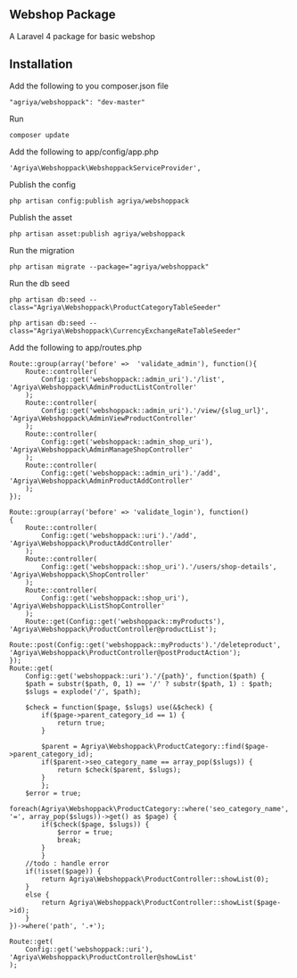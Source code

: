 ## Webshop Package
A Laravel 4 package for basic webshop

## Installation

Add the following to you composer.json file

    "agriya/webshoppack": "dev-master"

Run

    composer update

Add the following to app/config/app.php

    'Agriya\Webshoppack\WebshoppackServiceProvider',

Publish the config

    php artisan config:publish agriya/webshoppack

Publish the asset

	php artisan asset:publish agriya/webshoppack

Run the migration

    php artisan migrate --package="agriya/webshoppack"

Run the db seed

	php artisan db:seed --class="Agriya\Webshoppack\ProductCategoryTableSeeder"

	php artisan db:seed --class="Agriya\Webshoppack\CurrencyExchangeRateTableSeeder"

Add the following to app/routes.php

	Route::group(array('before'	=>	'validate_admin'), function(){
		Route::controller(
			Config::get('webshoppack::admin_uri').'/list', 'Agriya\Webshoppack\AdminProductListController'
		);
		Route::controller(
			Config::get('webshoppack::admin_uri').'/view/{slug_url}', 'Agriya\Webshoppack\AdminViewProductController'
		);
		Route::controller(
			Config::get('webshoppack::admin_shop_uri'), 'Agriya\Webshoppack\AdminManageShopController'
		);
		Route::controller(
			Config::get('webshoppack::admin_uri').'/add', 'Agriya\Webshoppack\AdminProductAddController'
		);
	});

	Route::group(array('before' => 'validate_login'), function()
	{
		Route::controller(
			Config::get('webshoppack::uri').'/add', 'Agriya\Webshoppack\ProductAddController'
		);
		Route::controller(
			Config::get('webshoppack::shop_uri').'/users/shop-details', 'Agriya\Webshoppack\ShopController'
		);
		Route::controller(
			Config::get('webshoppack::shop_uri'), 'Agriya\Webshoppack\ListShopController'
		);
		Route::get(Config::get('webshoppack::myProducts'), 'Agriya\Webshoppack\ProductController@productList');
		Route::post(Config::get('webshoppack::myProducts').'/deleteproduct', 'Agriya\Webshoppack\ProductController@postProductAction');
	});
	Route::get(
		Config::get('webshoppack::uri').'/{path}', function($path) {
		$path = substr($path, 0, 1) == '/' ? substr($path, 1) : $path;
		$slugs = explode('/', $path);

		$check = function($page, $slugs) use(&$check) {
			if($page->parent_category_id == 1) {
			    return true;
			}

			$parent = Agriya\Webshoppack\ProductCategory::find($page->parent_category_id);
			if($parent->seo_category_name == array_pop($slugs)) {
			    return $check($parent, $slugs);
			}
		    };
		$error = true;
		    foreach(Agriya\Webshoppack\ProductCategory::where('seo_category_name', '=', array_pop($slugs))->get() as $page) {
			if($check($page, $slugs)) {
				$error = true;
			    break;
			}
		    }
		//todo : handle error
		if(!isset($page)) {
			return Agriya\Webshoppack\ProductController::showList(0);
		}
		else {
			return Agriya\Webshoppack\ProductController::showList($page->id);
		}
	})->where('path', '.+');

	Route::get(
		Config::get('webshoppack::uri'), 'Agriya\Webshoppack\ProductController@showList'
	);